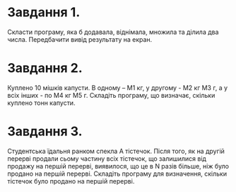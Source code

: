 # Завдання 1.
Скласти програму, яка б додавала, віднімала, множила та ділила два
числа. Передбачити вивід результату на екран. 
# Завдання 2.
Куплено 10 мішків капусти. В одному – М1 кг, у другому - М2 кг МЗ
г, а у всіх інших - по М4 кг М5 г. Складіть програму, що визначає, скільки
куплено тонн капусти.
# Завдання 3.
Студентська їдальня ранком спекла А тістечок. Після того, як на
другій перерві продали сьому частину всіх тістечок, що залишилися від
продажу на першій перерві, виявилося, що це в N разів більше, ніж було
продано на першій перерві. Складіть програму для визначення, скільки
тістечок було продано на першій перерві.